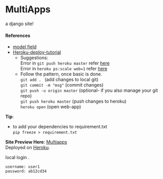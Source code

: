 # MultiApps
a django site!

#### References
* [model field](https://docs.djangoproject.com/en/3.1/ref/models/fields/#textfield)  
* [Heroku-deploy-tutorial](https://devcenter.heroku.com/articles/getting-started-with-python#introduction)
	* Suggestions:  
		Error in `git push heroku master` refer [here](https://stackoverflow.com/a/63573388/8614751)  
		Error in `heroku ps:scale web=1` refer [here](https://stackoverflow.com/a/63584726/8614751)  
	* Follow the pattern, once basic is done.  
		`git add . `  (add changes to local git)  
		`git commit -m "msg"`  (commit changes)  
		`git push -u origin master` (optional- if you also manage your git repo)  
		`git push heroku master`  (push changes to heroku)  
		`heroku open`  (open web-app)  

**Tip**:  
* to add your dependencies to requirement.txt  
`pip freeze > requirement.txt`  

**Site Preview Here**: [Multiapps](https://https://multi-app-django.herokuapp.com/)  
Deployed on [Heroku](https://www.heroku.com). 

local login .
```
username: user1
password: ab12cd34
```